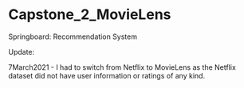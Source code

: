 # Capstone_2_MovieLens
Springboard: Recommendation System

Update: 

7March2021 - I had to switch from Netflix to MovieLens as the Netflix dataset did not have user information or ratings of any kind. 
